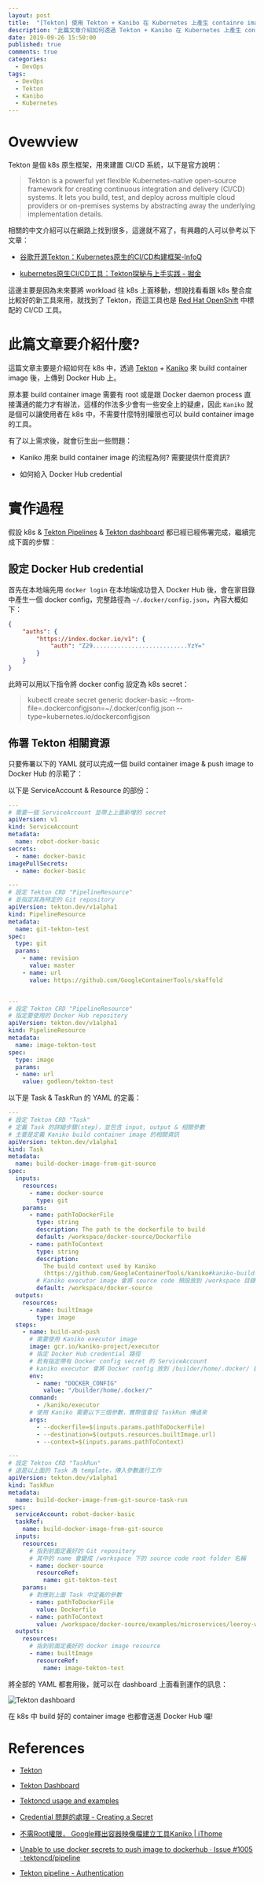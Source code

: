 ```yaml
---
layout: post
title:  "[Tekton] 使用 Tekton + Kanibo 在 Kubernetes 上產生 containre image"
description: "此篇文章介紹如何透過 Tekton + Kanibo 在 Kubernetes 上產生 containre image，並上傳到 Docker Hub 上"
date: 2019-09-26 15:50:00
published: true
comments: true
categories:
  - DevOps
tags:
  - DevOps
  - Tekton
  - Kanibo
  - Kubernetes
---
```


Ovewview
========

Tekton 是個 k8s 原生框架，用來建置 CI/CD 系統，以下是官方說明：

> Tekton is a powerful yet flexible Kubernetes-native open-source framework for creating continuous integration and delivery (CI/CD) systems. It lets you build, test, and deploy across multiple cloud providers or on-premises systems by abstracting away the underlying implementation details.

相關的中文介紹可以在網路上找到很多，這邊就不寫了，有興趣的人可以參考以下文章：

- [谷歌开源Tekton：Kubernetes原生的CI/CD构建框架-InfoQ](https://www.infoq.cn/article/tZ6E1_lhsWeh26C9xUJf)

- [kubernetes原生CI/CD工具：Tekton探秘与上手实践 - 掘金](https://juejin.im/post/5d629c1a5188254628236b69)

這邊主要是因為未來要將 workload 往 k8s 上面移動，想說找看看跟 k8s 整合度比較好的新工具來用，就找到了 Tekton，而這工具也是 [Red Hat OpenShift](https://www.openshift.com/) 中標配的 CI/CD 工具。


此篇文章要介紹什麼?
================

這篇文章主要是介紹如何在 k8s 中，透過 [Tekton](https://github.com/tektoncd/pipeline) + [Kaniko](https://github.com/GoogleContainerTools/kaniko) 來 build container image 後，上傳到 Docker Hub 上。

原本要 build container image 需要有 root 或是跟 Docker daemon process 直接溝通的能力才有辦法，這樣的作法多少會有一些安全上的疑慮，因此 `Kaniko` 就是個可以讓使用者在 k8s 中，不需要什麼特別權限也可以 build container image 的工具。

有了以上需求後，就會衍生出一些問題：

- Kaniko 用來 build container image 的流程為何? 需要提供什麼資訊?

- 如何給入 Docker Hub credential


實作過程
=======

假設 k8s & [Tekton Pipelines](https://github.com/tektoncd/pipeline/blob/master/docs/install.md) & [Tekton dashboard](https://github.com/tektoncd/dashboard) 都已經已經佈署完成，繼續完成下面的步驟：

## 設定 Docker Hub credential

首先在本地端先用 `docker login` 在本地端成功登入 Docker Hub 後，會在家目錄中產生一個 docker config，完整路徑為 `~/.docker/config.json`，內容大概如下：

```json
{
	"auths": {
		"https://index.docker.io/v1": {
			"auth": "Z29...........................YzY="
		}
	}
}
```

此時可以用以下指令將 docker config 設定為 k8s secret：

> kubectl create secret generic docker-basic --from-file=.dockerconfigjson=~/.docker/config.json --type=kubernetes.io/dockerconfigjson

## 佈署 Tekton 相關資源

只要佈署以下的 YAML 就可以完成一個 build container image & push image to Docker Hub 的示範了：

以下是 ServiceAccount & Resource 的部份：

```yaml
---
# 需要一個 ServiceAccount 並帶上上面新增的 secret
apiVersion: v1
kind: ServiceAccount
metadata:
  name: robot-docker-basic
secrets:
  - name: docker-basic
imagePullSecrets:
  - name: docker-basic

---
# 設定 Tekton CRD "PipelineResource"
# 並指定其為特定的 Git repository
apiVersion: tekton.dev/v1alpha1
kind: PipelineResource
metadata:
  name: git-tekton-test
spec:
  type: git
  params:
    - name: revision
      value: master
    - name: url
      value: https://github.com/GoogleContainerTools/skaffold


---
# 設定 Tekton CRD "PipelineResource"
# 指定要使用的 Docker Hub repository
apiVersion: tekton.dev/v1alpha1
kind: PipelineResource
metadata:
  name: image-tekton-test
spec:
  type: image
  params:
  - name: url
    value: godleon/tekton-test
```

以下是 Task & TaskRun 的 YAML 的定義：

```yaml
---
# 設定 Tekton CRD "Task"
# 定義 Task 的詳細步驟(step)，並包含 input, output & 相關參數
# 主要是定義 Kaniko build container image 的相關資訊
apiVersion: tekton.dev/v1alpha1
kind: Task
metadata:
  name: build-docker-image-from-git-source
spec:
  inputs:
    resources:
      - name: docker-source
        type: git
    params:
      - name: pathToDockerFile
        type: string
        description: The path to the dockerfile to build
        default: /workspace/docker-source/Dockerfile
      - name: pathToContext
        type: string
        description:
          The build context used by Kaniko
          (https://github.com/GoogleContainerTools/kaniko#kaniko-build-contexts)
        # Kaniko executor image 會將 source code 預設放到 /workspace 目錄中
        default: /workspace/docker-source
  outputs:
    resources:
      - name: builtImage
        type: image
  steps:
    - name: build-and-push
      # 需要使用 Kaniko executor image
      image: gcr.io/kaniko-project/executor
      # 指定 Docker Hub credential 路徑
      # 若有指定帶有 Docker config secret 的 ServiceAccount
      # kaniko executor 會將 Docker config 放到 /builder/home/.docker/ 目錄下
      env:
        - name: "DOCKER_CONFIG"
          value: "/builder/home/.docker/"
      command:
        - /kaniko/executor
      # 使用 Kaniko 需要以下三個參數，實際值會從 TaskRun 傳過來
      args:
        - --dockerfile=$(inputs.params.pathToDockerFile)
        - --destination=$(outputs.resources.builtImage.url)
        - --context=$(inputs.params.pathToContext)

---
# 設定 Tekton CRD "TaskRun"
# 這是以上面的 Task 為 template，傳入參數進行工作
apiVersion: tekton.dev/v1alpha1
kind: TaskRun
metadata:
  name: build-docker-image-from-git-source-task-run
spec:
  serviceAccount: robot-docker-basic
  taskRef:
    name: build-docker-image-from-git-source
  inputs:
    resources:
      # 指到前面定義好的 Git repository
      # 其中的 name 會變成 /workspace 下的 source code root folder 名稱
      - name: docker-source
        resourceRef:
          name: git-tekton-test
    params:
      # 對應到上面 Task 中定義的參數
      - name: pathToDockerFile
        value: Dockerfile
      - name: pathToContext
        value: /workspace/docker-source/examples/microservices/leeroy-web
  outputs:
    resources:
      # 指到前面定義好的 docker image resource
      - name: builtImage
        resourceRef:
          name: image-tekton-test
```

將全部的 YAML 都套用後，就可以在 dashboard 上面看到運作的訊息：

![Tekton dashboard](/blog/images/devops/tekton-dashboard.png)

在 k8s 中 build 好的 container image 也都會送進 Docker Hub 囉!


References
==========

- [Tekton](https://github.com/tektoncd/pipeline)

- [Tekton Dashboard](https://github.com/tektoncd/dashboard)

- [Tektoncd usage and examples](https://sbr.pm/technical/tekton-usage.html)

- [Credential 問題的處理 - Creating a Secret](https://support.telefonicaopencloud.com/en-us/api/cce/en-us_topic_0035621944.html)

- [不需Root權限， Google釋出容器映像檔建立工具Kaniko | iThome](https://www.ithome.com.tw/news/122484)

- [Unable to use docker secrets to push image to dockerhub · Issue #1005 · tektoncd/pipeline](https://github.com/tektoncd/pipeline/issues/1005)

- [Tekton pipeline - Authentication](https://github.com/tektoncd/pipeline/blob/master/docs/auth.md)